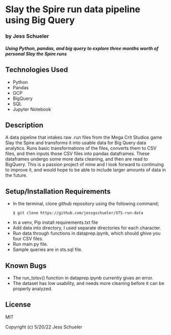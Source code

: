 # Slay the Spire run data pipeline using Big Query 

### by Jess Schueler

#### *Using Python, pandas, and big query to explore three months worth of personal Slay the Spire runs*

## Technologies Used
* Python
* Pandas
* GCP
* BigQuery
* SQL
* Jupyter Notebook

## Description 
A data pipeline that intakes raw .run files from the Mega Crit Studios game Slay the Spire and transforms it into usable data for Big Query data analytics. Runs basic transformations of the files, converts them to CSV files, and then inputs those CSV files into pandas dataframes. These dataframes undergo some more data cleaning, and then are read to BigQuery. This is a passion project of mine and I look forward to continuing to improve it, and would hope to be able to include larger amounts of data in the future. 

## Setup/Installation Requirements
* In the terminal, clone github repository using the following command;
    ```
    $ git clone https://github.com/jessgschueler/STS-run-data
    ```
* In a venv, Pip install requirements.txt file
* Add data into directory, I used separate directories for each character. 
* Run data through functions in dataprep.ipynb, which should ghive you four CSV files.
* Run main.py file.
* Sample queries are in sts.sql file. 

## Known Bugs
* The run_totsv() function in dataprep.ipynb currently gives an error.
* The dataset has low usability, and needs more cleaning before it can be properly analyzed. 

## License
MIT

Copyright (c) 5/20/22 Jess Schueler

